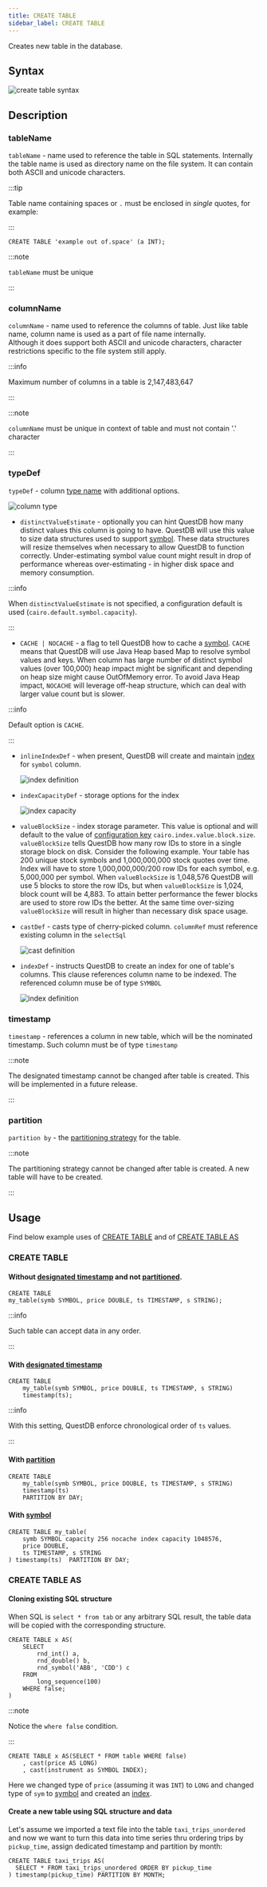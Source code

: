 ```yaml
---
title: CREATE TABLE
sidebar_label: CREATE TABLE
---
```


Creates new table in the database.

## Syntax

![create table syntax](/img/doc/diagrams/create-table.svg)

## Description

### tableName

`tableName` - name used to reference the table in SQL statements. Internally the
table name is used as directory name on the file system. It can contain both
ASCII and unicode characters.

:::tip

Table name containing spaces or `.` must be enclosed in _single_ quotes, for
example:

:::

```questdb-sql title="Example"
CREATE TABLE 'example out of.space' (a INT);
```

:::note

`tableName` must be unique

:::

### columnName

`columnName` - name used to reference the columns of table. Just like table
name, column name is used as a part of file name internally. \
Although it does support both ASCII and unicode characters, character restrictions
specific to the file system still apply.

:::info

Maximum number of columns in a table is 2,147,483,647

:::

:::note

`columnName` must be unique in context of table and must not contain '.'
character

:::

### typeDef

`typeDef` - column [type name](reference/sql/datatypes.md) with additional
options.

![column type](/img/doc/diagrams/column-type-def.svg)

- `distinctValueEstimate` - optionally you can hint QuestDB how many distinct
  values this column is going to have. QuestDB will use this value to size data
  structures used to support [symbol](concept/symbol.md). These data structures
  will resize themselves when necessary to allow QuestDB to function correctly.
  Under-estimating symbol value count might result in drop of performance
  whereas over-estimating - in higher disk space and memory consumption.

:::info

When `distinctValueEstimate` is not specified, a configuration default is used
(`cairo.default.symbol.capacity`).

:::

- `CACHE | NOCACHE` - a flag to tell QuestDB how to cache a
  [symbol](concept/symbol.md). `CACHE` means that QuestDB will use Java Heap
  based Map to resolve symbol values and keys. When column has large number of
  distinct symbol values (over 100,000) heap impact might be significant and
  depending on heap size might cause OutOfMemory error. To avoid Java Heap
  impact, `NOCACHE` will leverage off-heap structure, which can deal with larger
  value count but is slower.

:::info

Default option is `CACHE`.

:::

- `inlineIndexDef` - when present, QuestDB will create and maintain
  [index](concept/indexes.md) for `symbol` column.

  ![index definition](/img/doc/diagrams/inline-index-def.svg)

- `indexCapacityDef` - storage options for the index

  ![index capacity](/img/doc/diagrams/index-capacity-def.svg)

- `valueBlockSize` - index storage parameter. This value is optional and will
  default to the value of [configuration key](reference/server-configuration.md)
  `cairo.index.value.block.size`. `valueBlockSize` tells QuestDB how many row
  IDs to store in a single storage block on disk. Consider the following
  example. Your table has 200 unique stock symbols and 1,000,000,000 stock
  quotes over time. Index will have to store 1,000,000,000/200 row IDs for each
  symbol, e.g. 5,000,000 per symbol. When `valueBlockSize` is 1,048,576 QuestDB
  will use 5 blocks to store the row IDs, but when `valueBlockSize` is 1,024,
  block count will be 4,883. To attain better performance the fewer blocks are
  used to store row IDs the better. At the same time over-sizing
  `valueBlockSize` will result in higher than necessary disk space usage.

- `castDef` - casts type of cherry-picked column. `columnRef` must reference
  existing column in the `selectSql`

  ![cast definition](/img/doc/diagrams/cast-def.svg)

- `indexDef` - instructs QuestDB to create an index for one of table's columns.
  This clause references column name to be indexed. The referenced column muse
  be of type `SYMBOL`

  ![index definition](/img/doc/diagrams/index-def.svg)

### timestamp

`timestamp` - references a column in new table, which will be the nominated
timestamp. Such column must be of type `timestamp`

:::note

The designated timestamp cannot be changed after table is created. This will be
implemented in a future release.

:::

### partition

`partition by` - the [partitioning strategy](concept/partitions.md) for the
table.

:::note

The partitioning strategy cannot be changed after table is created. A new table
will have to be created.

:::

## Usage

Find below example uses of [CREATE TABLE](#create-table) and of
[CREATE TABLE AS](#create-table-as)

### CREATE TABLE

#### Without [designated timestamp](concept/designated-timestamp.md) and not [partitioned](concept/partitions.md).

```questdb-sql
CREATE TABLE
my_table(symb SYMBOL, price DOUBLE, ts TIMESTAMP, s STRING);
```

:::info

Such table can accept data in any order.

:::

#### With [designated timestamp](concept/designated-timestamp.md)

```questdb-sql
CREATE TABLE
    my_table(symb SYMBOL, price DOUBLE, ts TIMESTAMP, s STRING)
    timestamp(ts);
```

:::info

With this setting, QuestDB enforce chronological order of `ts` values.

:::

#### With [partition](concept/partitions.md)

```questdb-sql
CREATE TABLE
    my_table(symb SYMBOL, price DOUBLE, ts TIMESTAMP, s STRING)
    timestamp(ts)
    PARTITION BY DAY;
```

#### With [symbol](concept/symbol.md)

```questdb-sql
CREATE TABLE my_table(
    symb SYMBOL capacity 256 nocache index capacity 1048576,
    price DOUBLE,
    ts TIMESTAMP, s STRING
) timestamp(ts)  PARTITION BY DAY;
```

### CREATE TABLE AS

#### Cloning existing SQL structure

When SQL is `select * from tab` or any arbitrary SQL result, the table data will
be copied with the corresponding structure.

```questdb-sql title="Create table as select"
CREATE TABLE x AS(
    SELECT
        rnd_int() a,
        rnd_double() b,
        rnd_symbol('ABB', 'CDD') c
    FROM
        long_sequence(100)
    WHERE false;
)
```

:::note

Notice the `where false` condition.

:::

```questdb-sql title="Clone an existing wide table and change type of cherry-picked columns"
CREATE TABLE x AS(SELECT * FROM table WHERE false)
    , cast(price AS LONG)
    , cast(instrument as SYMBOL INDEX);
```

Here we changed type of `price` (assuming it was `INT`) to `LONG` and changed
type of `sym` to [symbol](concept/symbol.md) and created an
[index](concept/indexes.md).

#### Create a new table using SQL structure and data

Let's assume we imported a text file into the table `taxi_trips_unordered` and
now we want to turn this data into time series thru ordering trips by
`pickup_time`, assign dedicated timestamp and partition by month:

```questdb-sql title="Create table as select with data manipulation"
CREATE TABLE taxi_trips AS(
  SELECT * FROM taxi_trips_unordered ORDER BY pickup_time
) timestamp(pickup_time) PARTITION BY MONTH;
```
